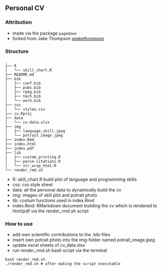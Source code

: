 ## Personal CV
### Attribution
- made via the package `pagedown`
- forked from Jake Thompson [wjakethompson](https://github.com/wjakethompson/cv)

### Structure

```
.
├── R
│   └── skill_chart.R
├── README.md
├── bib
│   ├── conf.bib
│   ├── pubs.bib
│   ├── rpkg.bib
│   ├── tech.bib
│   └── work.bib
├── css
│   └── styles.css
├── cv.Rproj
├── data
│   └── cv-data.xlsx
├── img
│   ├── language_skill.jpeg
│   └── potrait_image.jpeg
├── index.Rmd
├── index.html
├── index.pdf
├── lib
│   ├── custom_printing.R
│   ├── parse-citations.R
│   └── str_wrap_html.R
└── render_rmd.sh
```

- R: skill_chart.R build plot of language and programming skills
- css: css style sheet
- data: all the personal data to dynamically build the cv
- img: images of skill plot and potrait photo
- lib: costum functions used in index.Rmd
- index.Rmd: RMarkdown document building the cv which is rendered to html/pdf via the render_rmd.sh script

### How to use

- add own scientific contributions to the .bib-files 
- insert own potrait photo into the img-folder named potrait_image.jpeg
- update excel sheets of cv_data.xlsx
- run render_rmd.sh bash script via the terminal

``` 
bash render_rmd.sh
./render_rmd.sh # after making the script executable
```


